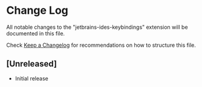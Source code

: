 # Change Log

All notable changes to the "jetbrains-ides-keybindings" extension will be documented in this file.

Check [Keep a Changelog](http://keepachangelog.com/) for recommendations on how to structure this file.

## [Unreleased]

- Initial release